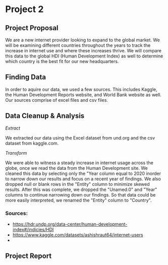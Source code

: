 # Project 2

## Project Proposal

We are a new internet provider looking to expand to the global market. We will be examining different countries throughout the years to track the increase in internet use and where these increases thrive. We will compare this data to the global HDI (Human Development Index) as well to determine which country is the best fit for our new headquarters.


## Finding Data

In order to aquire our data, we used a few sources. This includes Kaggle, the Human Development Reports website, and World Bank website as well. Our sources comprise of excel files and csv files. 


## Data Cleanup & Analysis

*Extract*

We extracted our data using the Excel dataset from und.org and the csv dataset from kaggle.com. 

*Transform*

We were able to witness a steady increase in internet usage across the globe, once we read the data from the Human Development site. We cleaned this data by selecting only the "Year column equal to 2020 inorder to narrow down our results and focus on a recent year of findings. We also dropped null or blank rows in the "Entity" column to minimize skewed results. After this was complete, we dropped the "Unamed:0" and "Year" columns to continue narrowing down our findings. So that data could be more easily interpreted, we renamed the "Entity" column to "Country".  



### Sources:
* https://hdr.undp.org/data-center/human-development-index#/indicies/HDI
* https://www.kaggle.com/datasets/ashishraut64/internet-users
*

## Project Report


